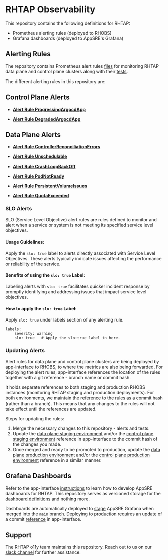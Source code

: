 # RHTAP Observability 

This repository contains the following definitions for RHTAP:
  * Prometheus alerting rules (deployed to RHOBS)
  * Grafana dashboards (deployed to AppSRE's Grafana)

## Alerting Rules

The repository contains Prometheus alert rules [files](rhobs/alerting) for monitoring
RHTAP data plane and control plane clusters along with their [tests](test/promql).


The different alerting rules in this repository are:

## Control Plane Alerts

* [**Alert Rule ProgressingArgocdApp**](https://gitlab.cee.redhat.com/rhtap/docs/sop/-/blob/main/o11y/alert-rule-ProgressingArgocdApp.md)

* [**Alert Rule DegradedArgocdApp**](https://gitlab.cee.redhat.com/rhtap/docs/sop/-/blob/main/o11y/alert-rule-degradedArgocdApp.md)

## Data Plane Alerts

* [**Alert Rule ControllerReconciliationErrors**](https://gitlab.cee.redhat.com/rhtap/docs/sop/-/blob/main/o11y/alert-rule-controllerReconciliationErrors.md?ref_type=heads)

* [**Alert Rule Unschedulable**](https://gitlab.cee.redhat.com/rhtap/docs/sop/-/blob/main/o11y/alert-rule-unschedualablePods.md)

* [**Alert Rule CrashLoopBackOff**](https://gitlab.cee.redhat.com/rhtap/docs/sop/-/blob/main/o11y/alert-rule-crashLoopBackOff.md?ref_type=heads)

* [**Alert Rule PodNotReady**](https://gitlab.cee.redhat.com/rhtap/docs/sop/-/blob/main/o11y/alert-rule-PodNotReady.md?ref_type=heads)

* [**Alert Rule PersistentVolumeIssues**](https://gitlab.cee.redhat.com/rhtap/docs/sop/-/blob/main/o11y/alert-rule-pesistentVolumeIssues.md?ref_type=heads)

* [**Alert Rule QuotaExceeded**](https://gitlab.cee.redhat.com/rhtap/docs/sop/-/blob/main/o11y/alert-rule-QuotaExceeded.md)

### SLO Alerts

SLO (Service Level Objective) alert rules are rules defined to monitor and alert 
when a service or system is not meeting its specified service level objectives.

#### Usage Guidelines:

Apply the `slo: true` label to alerts directly associated with Service Level Objectives.
These alerts typically indicate issues affecting the performance or reliability of the service.

#### Benefits of using the `slo: true` Label:

Labeling alerts with `slo: true` facilitates quicker incident response by 
promptly identifying and addressing issues that impact service level objectives.
  
#### How to apply the `slo: true` Label: 

Apply `slo: true` under labels section of any alerting rule. 
  ```
  labels:
      severity: warning
      slo: true   # Apply the slo:true label in here.
  ```

### Updating Alerts

Alert rules for data plane and control plane clusters are being deployed by app-interface 
to RHOBS, to where the metrics are also being forwarded. For deploying the 
alert rules, app-interface references the location of the rules together with a git 
reference - branch name or commit hash.

It holds separate references to both staging and production RHOBS instances (monitoring
RHTAP staging and production deployments). For both environments, we maintain the
reference to the rules as a commit hash (rather than a branch). This means that any
changes to the rules will not take effect until the references are updated.

Steps for updating the rules:

1. Merge the necessary changes to this repository - alerts and tests.
2. Update the
[data plane staging environment](https://gitlab.cee.redhat.com/service/app-interface/-/blob/2a88da3b5ed7589a3954ebb31c484702ef49cd91/data/services/osd-operators/cicd/saas/saas-rhtap-rules.yaml#L35) 
and/or the
[control plane staging environment](https://gitlab.cee.redhat.com/service/app-interface/-/blob/2a88da3b5ed7589a3954ebb31c484702ef49cd91/data/services/osd-operators/cicd/saas/saas-rhtap-rules.yaml#L49)
reference in app-interface to the commit hash of the changes you made.
3. Once merged and ready to be promoted to production, update the
[data plane production environment](https://gitlab.cee.redhat.com/service/app-interface/-/blob/2a88da3b5ed7589a3954ebb31c484702ef49cd91/data/services/osd-operators/cicd/saas/saas-rhtap-rules.yaml#L39) 
and/or the
[control plane production environment](https://gitlab.cee.redhat.com/service/app-interface/-/blob/2a88da3b5ed7589a3954ebb31c484702ef49cd91/data/services/osd-operators/cicd/saas/saas-rhtap-rules.yaml#L53) 
reference in a similar manner.

## Grafana Dashboards

Refer to the app-interface [instructions](
https://gitlab.cee.redhat.com/service/app-interface/-/blob/master/docs/app-sre/monitoring.md#visualization-with-grafana)
to learn how to develop AppSRE dashboards for RHTAP. This repository serves as
versioned storage for the [dashboard definitions](dashboards/) and nothing more.

Dashboards are automatically deployed to [stage](https://grafana.stage.devshift.net) AppSRE Grafana when merged into the `main` branch.
Deploying to [production](https://grafana.app-sre.devshift.net/) requires an update of a commit
[reference](https://gitlab.cee.redhat.com/service/app-interface/-/blob/b03e4336a3223ec7b90dc9bc69707c9ee0ff9af6/data/services/stonesoup/cicd/saas-stonesoup-dashboards.yml#L37)
in app-interface.

## Support

The RHTAP o11y team maintains this repository.
Reach out to us on our [slack channel](https://redhat-internal.slack.com/archives/C04FDFTF8EB)
for further assistance.
